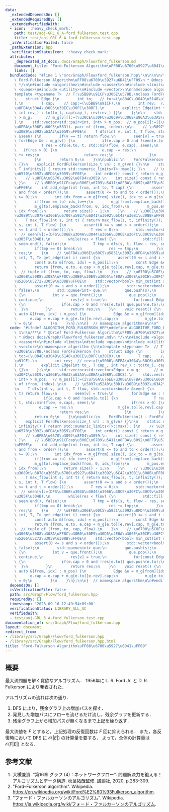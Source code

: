 ```yaml
---
data:
  _extendedDependsOn: []
  _extendedRequiredBy: []
  _extendedVerifiedWith:
  - icon: ':heavy_check_mark:'
    path: test/aoj-GRL_6_A-ford_fulkerson.test.cpp
    title: test/aoj-GRL_6_A-ford_fulkerson.test.cpp
  _isVerificationFailed: false
  _pathExtension: hpp
  _verificationStatusIcon: ':heavy_check_mark:'
  attributes:
    _deprecated_at_docs: docs/Graph/Flow/ford_fulkerson.md
    document_title: "Ford-Fulkerson Algorithm\uFF08\u6700\u5927\u6D41\uFF09"
    links: []
  bundledCode: "#line 1 \"src/Graph/Flow/ford_fulkerson.hpp\"\n\n\n\n/**\n * @brief\
    \ Ford-Fulkerson Algorithm\uFF08\u6700\u5927\u6D41\uFF09\n * @docs docs/Graph/Flow/ford_fulkerson.md\n\
    \ */\n\n#include <algorithm>\n#include <cassert>\n#include <limits>\n#include\
    \ <queue>\n#include <utility>\n#include <vector>\n\nnamespace algorithm {\n\n\
    template <typename T>  // T:\u5BB9\u91CF\u306E\u578B.\nclass FordFulkerson {\n\
    \    struct Edge {\n        int to;   // to:=(\u884C\u304D\u5148\u30CE\u30FC\u30C9\
    ).\n        T cap;    // cap:=(\u5BB9\u91CF).\n        int rev;  // rev:=(\u9006\
    \u8FBA\u30A4\u30C6\u30EC\u30FC\u30BF).\n        explicit Edge(int to_, T cap_,\
    \ int rev_) : to(to_), cap(cap_), rev(rev_) {}\n    };\n\n    std::vector<std::vector<Edge>\
    \ > m_g;      // m_g[v][]:=(\u30CE\u30FC\u30C9v\u306E\u96A3\u63A5\u30EA\u30B9\u30C8\
    ).\n    std::vector<std::pair<int, int> > m_pos;  // m_pos[i]:=(i\u756A\u76EE\u306E\
    \u8FBA\u306E\u60C5\u5831). pair of (from, index).\n\n    // \u5897\u52A0\u30D1\
    \u30B9\u3092\u63A2\u3059\uFF0E\n    T dfs(int v, int t, T flow, std::vector<bool>\
    \ &seen) {\n        if(v == t) return flow;\n        seen[v] = true;\n       \
    \ for(Edge &e : m_g[v]) {\n            if(e.cap > 0 and !seen[e.to]) {\n     \
    \           T res = dfs(e.to, t, std::min(flow, e.cap), seen);\n             \
    \   if(res > 0) {\n                    e.cap -= res;\n                    m_g[e.to][e.rev].cap\
    \ += res;\n                    return res;\n                }\n            }\n\
    \        }\n        return 0;\n    }\n\npublic:\n    FordFulkerson() : FordFulkerson(0)\
    \ {}\n    explicit FordFulkerson(size_t vn) : m_g(vn) {}\n\n    static constexpr\
    \ T infinity() { return std::numeric_limits<T>::max(); }\n    // \u30CE\u30FC\u30C9\
    \u6570\u3092\u8FD4\u3059\uFF0E\n    int order() const { return m_g.size(); }\n\
    \    // \u8FBA\u6570\u3092\u8FD4\u3059.\n    int size() const { return m_pos.size();\
    \ }\n    // \u5BB9\u91CFcap\u306E\u6709\u5411\u8FBA\u3092\u8FFD\u52A0\u3059\u308B\
    \uFF0E\n    int add_edge(int from, int to, T cap) {\n        assert(0 <= from\
    \ and from < order());\n        assert(0 <= to and to < order());\n        assert(cap\
    \ >= 0);\n        int idx_from = m_g[from].size(), idx_to = m_g[to].size();\n\
    \        if(from == to) idx_to++;\n        m_g[from].emplace_back(to, cap, idx_to);\n\
    \        m_g[to].emplace_back(from, 0, idx_from);\n        m_pos.emplace_back(from,\
    \ idx_from);\n        return size() - 1;\n    }\n    // \u30CE\u30FC\u30C9s\u304B\
    \u3089t\u3078\u306E\u6700\u5927\u6D41\u3092\u6C42\u3081\u308B\uFF0EO(F*|E|).\n\
    \    T max_flow(int s, int t) { return max_flow(s, t, infinity()); }\n    T max_flow(int\
    \ s, int t, T flow) {\n        assert(0 <= s and s < order());\n        assert(0\
    \ <= t and t < order());\n        T res = 0;\n        std::vector<bool> seen(order());\
    \  // seen[v]:=(DFS\u306B\u304A\u3044\u3066\u30CE\u30FC\u30C9v\u3092\u8ABF\u3079\
    \u305F\u304B).\n        while(res < flow) {\n            std::fill(seen.begin(),\
    \ seen.end(), false);\n            T tmp = dfs(s, t, flow - res, seen);\n    \
    \        if(tmp == 0) break;\n            res += tmp;\n        }\n        return\
    \ res;\n    }\n    // \u8FBA\u306E\u60C5\u5831\u3092\u8FD4\u3059\uFF0E\n    std::tuple<int,\
    \ int, T, T> get_edge(int i) const {\n        assert(0 <= i and i < size());\n\
    \        const auto &[from, idx] = m_pos[i];\n        const Edge &e = m_g[from][idx];\n\
    \        return {from, e.to, e.cap + m_g[e.to][e.rev].cap, m_g[e.to][e.rev].cap};\
    \  // tuple of (from, to, cap, flow).\n    }\n    // \u6700\u5C0F\u30AB\u30C3\u30C8\
    \u306B\u3088\u308A\uFF0C\u30B0\u30E9\u30D5\u4E0A\u306E\u30CE\u30FC\u30C9\u3092\
    \u5206\u5272\u3059\u308B\uFF0E\n    std::vector<bool> min_cut(int s) const {\n\
    \        assert(0 <= s and s < order());\n        std::vector<bool> res(order(),\
    \ false);\n        std::queue<int> que;\n        que.push(s);\n        while(!que.empty())\
    \ {\n            int v = que.front();\n            que.pop();\n            if(res[v])\
    \ continue;\n            res[v] = true;\n            for(const Edge &e : m_g[v])\
    \ {\n                if(e.cap > 0 and !res[e.to]) que.push(e.to);\n          \
    \  }\n        }\n        return res;\n    }\n    void reset() {\n        for(const\
    \ auto &[from, idx] : m_pos) {\n            Edge &e = m_g[from][idx];\n      \
    \      e.cap = e.cap + m_g[e.to][e.rev].cap;\n            m_g[e.to][e.rev].cap\
    \ = 0;\n        }\n    }\n};\n\n}  // namespace algorithm\n\n\n"
  code: "#ifndef ALGORITHM_FORD_FULKERSON_HPP\n#define ALGORITHM_FORD_FULKERSON_HPP\
    \ 1\n\n/**\n * @brief Ford-Fulkerson Algorithm\uFF08\u6700\u5927\u6D41\uFF09\n\
    \ * @docs docs/Graph/Flow/ford_fulkerson.md\n */\n\n#include <algorithm>\n#include\
    \ <cassert>\n#include <limits>\n#include <queue>\n#include <utility>\n#include\
    \ <vector>\n\nnamespace algorithm {\n\ntemplate <typename T>  // T:\u5BB9\u91CF\
    \u306E\u578B.\nclass FordFulkerson {\n    struct Edge {\n        int to;   //\
    \ to:=(\u884C\u304D\u5148\u30CE\u30FC\u30C9).\n        T cap;    // cap:=(\u5BB9\
    \u91CF).\n        int rev;  // rev:=(\u9006\u8FBA\u30A4\u30C6\u30EC\u30FC\u30BF\
    ).\n        explicit Edge(int to_, T cap_, int rev_) : to(to_), cap(cap_), rev(rev_)\
    \ {}\n    };\n\n    std::vector<std::vector<Edge> > m_g;      // m_g[v][]:=(\u30CE\
    \u30FC\u30C9v\u306E\u96A3\u63A5\u30EA\u30B9\u30C8).\n    std::vector<std::pair<int,\
    \ int> > m_pos;  // m_pos[i]:=(i\u756A\u76EE\u306E\u8FBA\u306E\u60C5\u5831). pair\
    \ of (from, index).\n\n    // \u5897\u52A0\u30D1\u30B9\u3092\u63A2\u3059\uFF0E\
    \n    T dfs(int v, int t, T flow, std::vector<bool> &seen) {\n        if(v ==\
    \ t) return flow;\n        seen[v] = true;\n        for(Edge &e : m_g[v]) {\n\
    \            if(e.cap > 0 and !seen[e.to]) {\n                T res = dfs(e.to,\
    \ t, std::min(flow, e.cap), seen);\n                if(res > 0) {\n          \
    \          e.cap -= res;\n                    m_g[e.to][e.rev].cap += res;\n \
    \                   return res;\n                }\n            }\n        }\n\
    \        return 0;\n    }\n\npublic:\n    FordFulkerson() : FordFulkerson(0) {}\n\
    \    explicit FordFulkerson(size_t vn) : m_g(vn) {}\n\n    static constexpr T\
    \ infinity() { return std::numeric_limits<T>::max(); }\n    // \u30CE\u30FC\u30C9\
    \u6570\u3092\u8FD4\u3059\uFF0E\n    int order() const { return m_g.size(); }\n\
    \    // \u8FBA\u6570\u3092\u8FD4\u3059.\n    int size() const { return m_pos.size();\
    \ }\n    // \u5BB9\u91CFcap\u306E\u6709\u5411\u8FBA\u3092\u8FFD\u52A0\u3059\u308B\
    \uFF0E\n    int add_edge(int from, int to, T cap) {\n        assert(0 <= from\
    \ and from < order());\n        assert(0 <= to and to < order());\n        assert(cap\
    \ >= 0);\n        int idx_from = m_g[from].size(), idx_to = m_g[to].size();\n\
    \        if(from == to) idx_to++;\n        m_g[from].emplace_back(to, cap, idx_to);\n\
    \        m_g[to].emplace_back(from, 0, idx_from);\n        m_pos.emplace_back(from,\
    \ idx_from);\n        return size() - 1;\n    }\n    // \u30CE\u30FC\u30C9s\u304B\
    \u3089t\u3078\u306E\u6700\u5927\u6D41\u3092\u6C42\u3081\u308B\uFF0EO(F*|E|).\n\
    \    T max_flow(int s, int t) { return max_flow(s, t, infinity()); }\n    T max_flow(int\
    \ s, int t, T flow) {\n        assert(0 <= s and s < order());\n        assert(0\
    \ <= t and t < order());\n        T res = 0;\n        std::vector<bool> seen(order());\
    \  // seen[v]:=(DFS\u306B\u304A\u3044\u3066\u30CE\u30FC\u30C9v\u3092\u8ABF\u3079\
    \u305F\u304B).\n        while(res < flow) {\n            std::fill(seen.begin(),\
    \ seen.end(), false);\n            T tmp = dfs(s, t, flow - res, seen);\n    \
    \        if(tmp == 0) break;\n            res += tmp;\n        }\n        return\
    \ res;\n    }\n    // \u8FBA\u306E\u60C5\u5831\u3092\u8FD4\u3059\uFF0E\n    std::tuple<int,\
    \ int, T, T> get_edge(int i) const {\n        assert(0 <= i and i < size());\n\
    \        const auto &[from, idx] = m_pos[i];\n        const Edge &e = m_g[from][idx];\n\
    \        return {from, e.to, e.cap + m_g[e.to][e.rev].cap, m_g[e.to][e.rev].cap};\
    \  // tuple of (from, to, cap, flow).\n    }\n    // \u6700\u5C0F\u30AB\u30C3\u30C8\
    \u306B\u3088\u308A\uFF0C\u30B0\u30E9\u30D5\u4E0A\u306E\u30CE\u30FC\u30C9\u3092\
    \u5206\u5272\u3059\u308B\uFF0E\n    std::vector<bool> min_cut(int s) const {\n\
    \        assert(0 <= s and s < order());\n        std::vector<bool> res(order(),\
    \ false);\n        std::queue<int> que;\n        que.push(s);\n        while(!que.empty())\
    \ {\n            int v = que.front();\n            que.pop();\n            if(res[v])\
    \ continue;\n            res[v] = true;\n            for(const Edge &e : m_g[v])\
    \ {\n                if(e.cap > 0 and !res[e.to]) que.push(e.to);\n          \
    \  }\n        }\n        return res;\n    }\n    void reset() {\n        for(const\
    \ auto &[from, idx] : m_pos) {\n            Edge &e = m_g[from][idx];\n      \
    \      e.cap = e.cap + m_g[e.to][e.rev].cap;\n            m_g[e.to][e.rev].cap\
    \ = 0;\n        }\n    }\n};\n\n}  // namespace algorithm\n\n#endif\n"
  dependsOn: []
  isVerificationFile: false
  path: src/Graph/Flow/ford_fulkerson.hpp
  requiredBy: []
  timestamp: '2023-09-16 12:49:54+09:00'
  verificationStatus: LIBRARY_ALL_AC
  verifiedWith:
  - test/aoj-GRL_6_A-ford_fulkerson.test.cpp
documentation_of: src/Graph/Flow/ford_fulkerson.hpp
layout: document
redirect_from:
- /library/src/Graph/Flow/ford_fulkerson.hpp
- /library/src/Graph/Flow/ford_fulkerson.hpp.html
title: "Ford-Fulkerson Algorithm\uFF08\u6700\u5927\u6D41\uFF09"
---
```

## 概要

最大流問題を解く貪欲なアルゴリズム．
1956年に L. R. Ford Jr. と D. R. Fulkerson により発表された．

アルゴリズムの流れは次の通り．

1. DFS により，残余グラフ上の増加パスを探す．
1. 発見した増加パスにフローを流せるだけ流し，残余グラフを更新する．
1. 残余グラフ上から増加パスが無くなるまで上記を繰り返す．

最大流値を $F$ とすると，上記処理の反復回数は $F$ 回に抑えられる．
また，各反復時において DFS に $\mathcal{O}(\lvert E \rvert)$ の計算量を要する．
よって，全体の計算量は $\mathcal{O}(F \lvert E \rvert)$ となる．


## 参考文献

1. 大槻兼資. "第16章 グラフ (4)：ネットワークフロー". 問題解決力を鍛える！ アルゴリズムとデータ構造. 秋葉拓哉監修. 講談社, 2020, p.283-309. 
1. "Ford–Fulkerson algorithm". Wikipedia. <https://en.wikipedia.org/wiki/Ford%E2%80%93Fulkerson_algorithm>.
1. "フォード・ファルカーソンのアルゴリズム". Wikipedia. <https://ja.wikipedia.org/wiki/フォード・ファルカーソンのアルゴリズム>.
